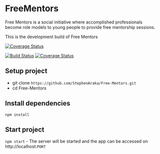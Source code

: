 # FreeMentors

Free Mentors is a social initiative where accomplished professionals become role models to young people to provide free mentorship sessions.

This is the development build of Free Mentors

[![Coverage Status](https://coveralls.io/repos/github/StephenAraka/Free-Mentors/badge.svg?branch=master)](https://coveralls.io/github/StephenAraka/Free-Mentors?branch=master)

[![Build Status](https://travis-ci.org/StephenAraka/Free-Mentors.svg?branch=master)](https://travis-ci.org/StephenAraka/Free-Mentors) [![Coverage Status](https://coveralls.io/repos/github/StephenAraka/Free-Mentors/badge.svg?branch=master)](https://coveralls.io/github/StephenAraka/Free-Mentors?branch=master)

## Setup project
 - git clone `https://github.com/StephenAraka/Free-Mentors.git`
 - cd Free-Mentors

## Install dependencies
 `npm install`

## Start project
`npm start` - The server will be started and the app can be accessed on http://localhost:`PORT`